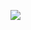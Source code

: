 ![](https://github.com/alex-spiian/Unity3dPractice/blob/main/Drum%20rotation%20(motor)/ForReadMe/ezgif.com-video-to-gif.gif)
